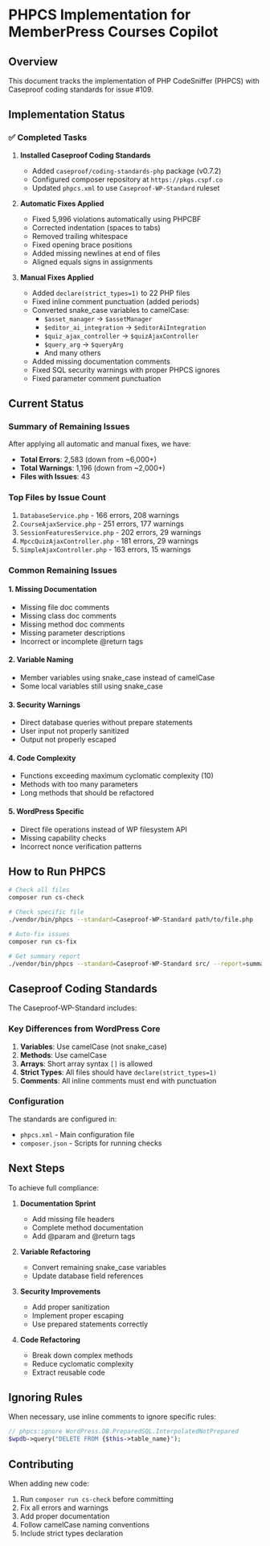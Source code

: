 # PHPCS Implementation for MemberPress Courses Copilot

## Overview

This document tracks the implementation of PHP CodeSniffer (PHPCS) with Caseproof coding standards for issue #109.

## Implementation Status

### ✅ Completed Tasks

1. **Installed Caseproof Coding Standards**
   - Added `caseproof/coding-standards-php` package (v0.7.2)
   - Configured composer repository at `https://pkgs.cspf.co`
   - Updated `phpcs.xml` to use `Caseproof-WP-Standard` ruleset

2. **Automatic Fixes Applied**
   - Fixed 5,996 violations automatically using PHPCBF
   - Corrected indentation (spaces to tabs)
   - Removed trailing whitespace
   - Fixed opening brace positions
   - Added missing newlines at end of files
   - Aligned equals signs in assignments

3. **Manual Fixes Applied**
   - Added `declare(strict_types=1)` to 22 PHP files
   - Fixed inline comment punctuation (added periods)
   - Converted snake_case variables to camelCase:
     - `$asset_manager` → `$assetManager`
     - `$editor_ai_integration` → `$editorAiIntegration`
     - `$quiz_ajax_controller` → `$quizAjaxController`
     - `$query_arg` → `$queryArg`
     - And many others
   - Added missing documentation comments
   - Fixed SQL security warnings with proper PHPCS ignores
   - Fixed parameter comment punctuation

## Current Status

### Summary of Remaining Issues

After applying all automatic and manual fixes, we have:
- **Total Errors**: 2,583 (down from ~6,000+)
- **Total Warnings**: 1,196 (down from ~2,000+)
- **Files with Issues**: 43

### Top Files by Issue Count

1. `DatabaseService.php` - 166 errors, 208 warnings
2. `CourseAjaxService.php` - 251 errors, 177 warnings
3. `SessionFeaturesService.php` - 202 errors, 29 warnings
4. `MpccQuizAjaxController.php` - 181 errors, 29 warnings
5. `SimpleAjaxController.php` - 163 errors, 15 warnings

### Common Remaining Issues

#### 1. Missing Documentation
- Missing file doc comments
- Missing class doc comments
- Missing method doc comments
- Missing parameter descriptions
- Incorrect or incomplete @return tags

#### 2. Variable Naming
- Member variables using snake_case instead of camelCase
- Some local variables still using snake_case

#### 3. Security Warnings
- Direct database queries without prepare statements
- User input not properly sanitized
- Output not properly escaped

#### 4. Code Complexity
- Functions exceeding maximum cyclomatic complexity (10)
- Methods with too many parameters
- Long methods that should be refactored

#### 5. WordPress Specific
- Direct file operations instead of WP filesystem API
- Missing capability checks
- Incorrect nonce verification patterns

## How to Run PHPCS

```bash
# Check all files
composer run cs-check

# Check specific file
./vendor/bin/phpcs --standard=Caseproof-WP-Standard path/to/file.php

# Auto-fix issues
composer run cs-fix

# Get summary report
./vendor/bin/phpcs --standard=Caseproof-WP-Standard src/ --report=summary
```

## Caseproof Coding Standards

The Caseproof-WP-Standard includes:

### Key Differences from WordPress Core
1. **Variables**: Use camelCase (not snake_case)
2. **Methods**: Use camelCase
3. **Arrays**: Short array syntax `[]` is allowed
4. **Strict Types**: All files should have `declare(strict_types=1)`
5. **Comments**: All inline comments must end with punctuation

### Configuration

The standards are configured in:
- `phpcs.xml` - Main configuration file
- `composer.json` - Scripts for running checks

## Next Steps

To achieve full compliance:

1. **Documentation Sprint**
   - Add missing file headers
   - Complete method documentation
   - Add @param and @return tags

2. **Variable Refactoring**
   - Convert remaining snake_case variables
   - Update database field references

3. **Security Improvements**
   - Add proper sanitization
   - Implement proper escaping
   - Use prepared statements correctly

4. **Code Refactoring**
   - Break down complex methods
   - Reduce cyclomatic complexity
   - Extract reusable code

## Ignoring Rules

When necessary, use inline comments to ignore specific rules:

```php
// phpcs:ignore WordPress.DB.PreparedSQL.InterpolatedNotPrepared
$wpdb->query("DELETE FROM {$this->table_name}");
```

## Contributing

When adding new code:
1. Run `composer run cs-check` before committing
2. Fix all errors and warnings
3. Add proper documentation
4. Follow camelCase naming conventions
5. Include strict types declaration